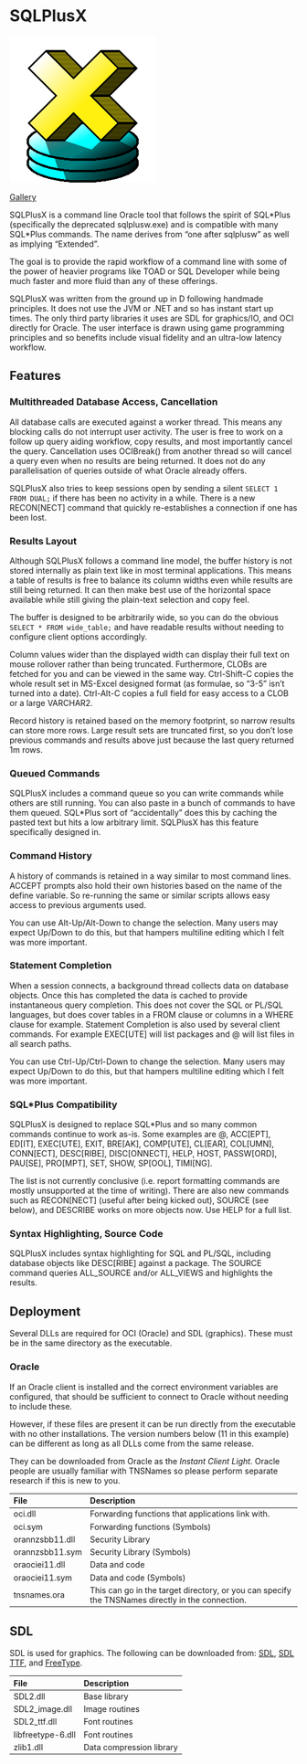 
# SQLPlusX

![SQLPlusX Logo](./images/main-icon/flat/SQLPlusX-256.png)

[Gallery](./gallery.md)

SQLPlusX is a command line Oracle tool that follows the spirit of
SQL\*Plus (specifically the deprecated sqlplusw.exe) and is compatible
with many SQL\*Plus commands.  The name derives from “one after sqlplusw”
as well as implying “Extended”.

The goal is to provide the rapid workflow of a command line with some of
the power of heavier programs like TOAD or SQL Developer while being much
faster and more fluid than any of these offerings. 

SQLPlusX was written from the ground up in D following handmade
principles.  It does not use the JVM or .NET and so has instant start up
times.  The only third party libraries it uses are SDL for graphics/IO,
and OCI directly for Oracle.  The user interface is drawn using game 
programming principles and so benefits include visual fidelity and an 
ultra-low latency workflow.

## Features

### Multithreaded Database Access, Cancellation

All database calls are executed against a worker thread.  This means any
blocking calls do not interrupt user activity.  The user is free to work
on a follow up query aiding workflow, copy results, and most importantly
cancel the query.  Cancellation uses OCIBreak() from another thread so
will cancel a query even when no results are being returned.  It does
not do any parallelisation of queries outside of what Oracle already offers.

SQLPlusX also tries to keep sessions open by sending a silent 
`SELECT 1 FROM DUAL;` if there has been no activity in a while.  There is 
a new RECON\[NECT\] command that quickly re-establishes a connection if 
one has been lost.

### Results Layout

Although SQLPlusX follows a command line model, the buffer history is
not stored internally as plain text like in most terminal applications. 
This means a table of results is free to balance its column widths even
while results are still being returned.  It can then make best use of
the horizontal space available while still giving the plain-text
selection and copy feel.

The buffer is designed to be arbitrarily wide, so you can do the obvious 
`SELECT * FROM wide_table;` and have readable results without needing 
to configure client options accordingly.

Column values wider than the displayed width can display their full text
on mouse rollover rather than being truncated.  Furthermore, CLOBs are
fetched for you and can be viewed in the same way.  Ctrl-Shift-C copies
the whole result set in MS-Excel designed format (as formulae, so “3-5” isn’t
turned into a date).  Ctrl-Alt-C copies a full field for easy access to
a CLOB or a large VARCHAR2.

Record history is retained based on the memory footprint, so narrow
results can store more rows.  Large result sets are truncated first, so
you don’t lose previous commands and results above just because the last 
query returned 1m rows.

### Queued Commands

SQLPlusX includes a command queue so you can write commands while others
are still running.  You can also paste in a bunch of commands to have
them queued.  SQL\*Plus sort of “accidentally” does this by caching the
pasted text but hits a low arbitrary limit.  SQLPlusX has this feature
specifically designed in.


### Command History

A history of commands is retained in a way similar to most command
lines.  ACCEPT prompts also hold their own histories based on the name
of the define variable.  So re-running the same or similar scripts
allows easy access to previous arguments used.

You can use Alt-Up/Alt-Down to change the selection.  Many users may 
expect Up/Down to do this, but that hampers multiline editing which I 
felt was more important.

### Statement Completion

When a session connects, a background thread collects data on database
objects.  Once this has completed the data is cached to provide
instantaneous query completion.  This does not cover the SQL or PL/SQL
languages, but does cover tables in a FROM clause or columns in a WHERE
clause for example.  Statement Completion is also used by several client
commands.  For example EXEC\[UTE\] will list packages and @ will list
files in all search paths.

You can use Ctrl-Up/Ctrl-Down to change the selection.  Many users may 
expect Up/Down to do this, but that hampers multiline editing which I 
felt was more important.

### SQL\*Plus Compatibility

SQLPlusX is designed to replace SQL\*Plus and so many common commands
continue to work as-is.  Some examples are @, ACC\[EPT\], ED\[IT\],
EXEC\[UTE\], EXIT, BRE\[AK\], COMP\[UTE\], CL\[EAR\], COL\[UMN\], CONN\[ECT\],
DESC\[RIBE\], DISC\[ONNECT\], HELP, HOST, PASSW\[ORD\], PAU\[SE\], PRO\[MPT\],
SET, SHOW, SP\[OOL\], TIMI\[NG\].

The list is not currently conclusive (i.e. report formatting commands
are mostly unsupported at the time of writing).  There are also new
commands such as RECON\[NECT\] (useful after being kicked out), SOURCE
(see below), and DESCRIBE works on more objects now.  Use HELP for a 
full list.

### Syntax Highlighting, Source Code

SQLPlusX includes syntax highlighting for SQL and PL/SQL, including
database objects like DESC\[RIBE\] against a package.  The SOURCE command
queries ALL\_SOURCE and/or ALL\_VIEWS and highlights the results.

## Deployment

Several DLLs are required for OCI (Oracle) and SDL (graphics).  These must 
be in the same directory as the executable.  

### Oracle

If an Oracle client is installed and the correct environment variables are
configured, that should be sufficient to connect to Oracle without needing 
to include these.  

However, if these files are present it can be run directly from the 
executable with no other installations.  The version numbers below (11 
in this example) can be different as long as all DLLs come from the same 
release.

They can be downloaded from Oracle as the _Instant Client Light_.  Oracle 
people are usually familiar with TNSNames so please perform separate 
research if this is new to you.

|File             |Description
|:----------------|:----------
|oci.dll          |Forwarding functions that applications link with.
|oci.sym          |Forwarding functions (Symbols)
|orannzsbb11.dll  |Security Library
|orannzsbb11.sym  |Security Library (Symbols)
|oraociei11.dll   |Data and code
|oraociei11.sym   |Data and code (Symbols)
|tnsnames.ora     |This can go in the target directory, or you can specify the TNSNames directly in the connection.

## SDL

SDL is used for graphics.  The following can be downloaded from:
[SDL](https://github.com/libsdl-org/SDL/releases/tag/release-2.28.1), 
[SDL TTF](https://github.com/libsdl-org/SDL_ttf/releases), and 
[FreeType](https://freetype.org/download.html).

|File             |Description             |
|:----------------|:----------             |
|SDL2.dll         |Base library            |
|SDL2_image.dll   |Image routines          |
|SDL2_ttf.dll     |Font routines           |
|libfreetype-6.dll|Font routines           |
|zlib1.dll        |Data compression library|
